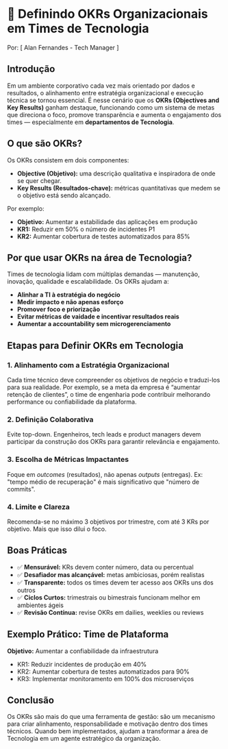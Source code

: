 # 🎯 Definindo OKRs Organizacionais em Times de Tecnologia

Por: [ Alan Fernandes - Tech Manager ]

## Introdução

Em um ambiente corporativo cada vez mais orientado por dados e resultados, o alinhamento entre estratégia organizacional e execução técnica se tornou essencial. É nesse cenário que os **OKRs (Objectives and Key Results)** ganham destaque, funcionando como um sistema de metas que direciona o foco, promove transparência e aumenta o engajamento dos times — especialmente em **departamentos de Tecnologia**.

## O que são OKRs?

Os OKRs consistem em dois componentes:

* **Objective (Objetivo):** uma descrição qualitativa e inspiradora de onde se quer chegar.
* **Key Results (Resultados-chave):** métricas quantitativas que medem se o objetivo está sendo alcançado.

Por exemplo:

* **Objetivo:** Aumentar a estabilidade das aplicações em produção
* **KR1:** Reduzir em 50% o número de incidentes P1
* **KR2:** Aumentar cobertura de testes automatizados para 85%



## Por que usar OKRs na área de Tecnologia?

Times de tecnologia lidam com múltiplas demandas — manutenção, inovação, qualidade e escalabilidade. Os OKRs ajudam a:

* **Alinhar a TI à estratégia do negócio**
* **Medir impacto e não apenas esforço**
* **Promover foco e priorização**
* **Evitar métricas de vaidade e incentivar resultados reais**
* **Aumentar a accountability sem microgerenciamento**



## Etapas para Definir OKRs em Tecnologia

### 1. **Alinhamento com a Estratégia Organizacional**

Cada time técnico deve compreender os objetivos de negócio e traduzi-los para sua realidade. Por exemplo, se a meta da empresa é “aumentar retenção de clientes”, o time de engenharia pode contribuir melhorando performance ou confiabilidade da plataforma.

### 2. **Definição Colaborativa**

Evite top-down. Engenheiros, tech leads e product managers devem participar da construção dos OKRs para garantir relevância e engajamento.

### 3. **Escolha de Métricas Impactantes**

Foque em *outcomes* (resultados), não apenas *outputs* (entregas). Ex: "tempo médio de recuperação" é mais significativo que "número de commits".

### 4. **Limite e Clareza**

Recomenda-se no máximo 3 objetivos por trimestre, com até 3 KRs por objetivo. Mais que isso dilui o foco.



## Boas Práticas

* ✅ **Mensurável:** KRs devem conter número, data ou percentual
* ✅ **Desafiador mas alcançável:** metas ambiciosas, porém realistas
* ✅ **Transparente:** todos os times devem ter acesso aos OKRs uns dos outros
* ✅ **Ciclos Curtos:** trimestrais ou bimestrais funcionam melhor em ambientes ágeis
* ✅ **Revisão Contínua:** revise OKRs em dailies, weeklies ou reviews


## Exemplo Prático: Time de Plataforma

**Objetivo:** Aumentar a confiabilidade da infraestrutura

* KR1: Reduzir incidentes de produção em 40%
* KR2: Aumentar cobertura de testes automatizados para 90%
* KR3: Implementar monitoramento em 100% dos microserviços


## Conclusão

Os OKRs são mais do que uma ferramenta de gestão: são um mecanismo para criar alinhamento, responsabilidade e motivação dentro dos times técnicos. Quando bem implementados, ajudam a transformar a área de Tecnologia em um agente estratégico da organização.

